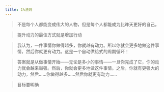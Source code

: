 ```yaml
---
title: 1%法则
---
```


> 不是每个人都能变成伟大的人物，但是每个人都能成为比昨天更好的自己。

> 提升动力的最佳方式就是增加行动

> 我认为，一件事情你做得越多，你就越有动力。所以你就会更多地做这件事情，然后你就更有动力。这是一个自动供给式的周期循环！

> 答案就是从做事情开始——无论是多小的事情——一旦你完成了它，你的动力就会越来越强。然后，你就会更多地做这件事情。之后，你就有更强大的动力，然后……你做得越多……然后你就更有动力……

> 目标要明确
